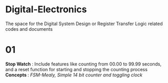 # Digital-Electronics
The space for the Digital System Design or Register Transfer Logic related codes and documents
# 01
<strong>Stop Watch</strong> : Include features like counting from 00.00 to 99.99 seconds, and a reset function for starting and stopping the counting process <br>
<strong>Concepts </strong>: <i>FSM-Mealy, Simple 14 bit counter and toggling clock </i>

